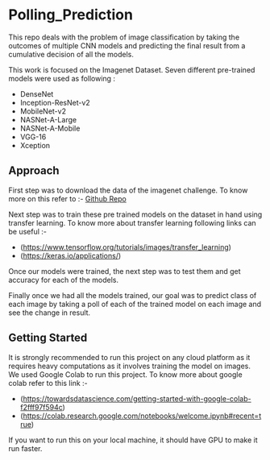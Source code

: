# Polling_Prediction
This repo deals with the problem of image classification by taking the outcomes of multiple CNN models and predicting the final result from a cumulative decision of all the models.

This work is focused on the Imagenet Dataset. Seven different pre-trained models were used as following :

* DenseNet
* Inception-ResNet-v2
* MobileNet-v2
* NASNet-A-Large
* NASNet-A-Mobile
* VGG-16
* Xception

## Approach
First step was to download the data of the imagenet challenge. To know more on this refer to :-
[Github Repo](https://github.com/mf1024/ImageNet-Datasets-Downloader.git)

Next step was to train these pre trained models on the dataset in hand using transfer learning. To know more about transfer learning following links can be useful :-
* (https://www.tensorflow.org/tutorials/images/transfer_learning)
* (https://keras.io/applications/)

Once our models were trained, the next step was to test them and get accuracy for each of the models. 

Finally once we had all the models trained, our goal was to predict class of each image by taking a poll of each of the trained model on each image and see the change in result. 


## Getting Started

It is strongly recommended to run this project on any cloud platform as it requires heavy computations as it involves training the model on images. We used Google Colab to run this project. To know more about google colab refer to this link :-

* (https://towardsdatascience.com/getting-started-with-google-colab-f2fff97f594c)
* (https://colab.research.google.com/notebooks/welcome.ipynb#recent=true)

If you want to run this on your local machine, it should have GPU to make it run faster. 


